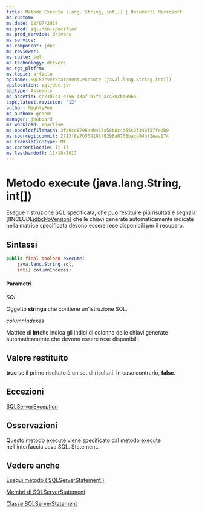 ```yaml
---
title: Metodo Execute (lang. String, int[]) | Documenti Microsoft
ms.custom: 
ms.date: 02/07/2017
ms.prod: sql-non-specified
ms.prod_service: drivers
ms.service: 
ms.component: jdbc
ms.reviewer: 
ms.suite: sql
ms.technology: drivers
ms.tgt_pltfrm: 
ms.topic: article
apiname: SQLServerStatement.execute (javal.lang.String.int[])
apilocation: sqljdbc.jar
apitype: Assembly
ms.assetid: dc73d1c3-e756-43af-b1fc-ac438cbd0965
caps.latest.revision: "12"
author: MightyPen
ms.author: genemi
manager: jhubbard
ms.workload: Inactive
ms.openlocfilehash: 3fa9cc8796aeb415a58b8c4d65c2f346f57febb0
ms.sourcegitcommit: 2713f8e7b504101f9298a0706bacd84bf2eaa174
ms.translationtype: MT
ms.contentlocale: it-IT
ms.lasthandoff: 11/18/2017
---
```

# <a name="execute-method-javalangstring-int"></a>Metodo execute (java.lang.String, int[])

  Esegue l'istruzione SQL specificata, che può restituire più risultati e segnala [!INCLUDE[jdbcNoVersion](../../../includes/jdbcnoversion-md.md)] che le chiavi generate automaticamente indicate nella matrice specificata devono essere rese disponibili per il recupero.

## <a name="syntax"></a>Sintassi

```Java
public final boolean execute(
    java.lang.String sql,
    int[] columnIndexes)
```

#### <a name="parameters"></a>Parametri
*SQL*

Oggetto **stringa** che contiene un'istruzione SQL.

*columnIndexes*

Matrice di **int**che indica gli indici di colonna delle chiavi generate automaticamente che devono essere rese disponibili.

## <a name="return-value"></a>Valore restituito
**true** se il primo risultato è un set di risultati. In caso contrario, **false**.
  
## <a name="exceptions"></a>Eccezioni
[SQLServerException](./sqlserverexception-class.md)

## <a name="remarks"></a>Osservazioni
Questo metodo execute viene specificato dal metodo execute nell'interfaccia Java.SQL. Statement.

## <a name="see-also"></a>Vedere anche

[Esegui metodo &#40; SQLServerStatement &#41;](./execute-method-sqlserverstatement.md)

[Membri di SQLServerStatement](./sqlserverstatement-members.md)

[Classe SQLServerStatement](./sqlserverstatement-class.md)
